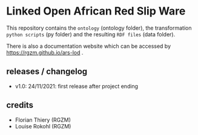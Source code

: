 # Linked Open African Red Slip Ware 
                   
This repository contains the `ontology` (ontology folder), the transformation `python scripts` (py folder) and the resulting `RDF files` (data folder).
                                     
There is also a documentation website which can be accessed by <https://rgzm.github.io/ars-lod> .
        
## releases / changelog 

-   v1.0: 24/11/2021: first release after project ending

## credits

-   Florian Thiery (RGZM)
-   Louise Rokohl (RGZM)
